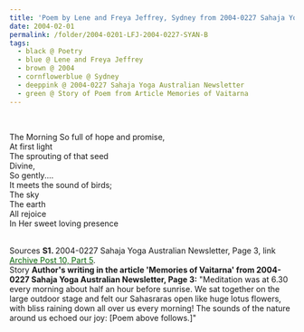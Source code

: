 ```yaml
---
title: 'Poem by Lene and Freya Jeffrey, Sydney from 2004-0227 Sahaja Yoga Australian Newsletter, Page 3'
date: 2004-02-01
permalink: /folder/2004-0201-LFJ-2004-0227-SYAN-B
tags:
  - black @ Poetry
  - blue @ Lene and Freya Jeffrey
  - brown @ 2004
  - cornflowerblue @ Sydney
  - deeppink @ 2004-0227 Sahaja Yoga Australian Newsletter
  - green @ Story of Poem from Article Memories of Vaitarna  
---
```


<br>

<p>
The Morning
So full of hope and promise,<br>
At first light<br>
The sprouting of that seed<br>
Divine,<br>
So gently....<br>
It meets the sound of birds;<br>
The sky<br>
The earth<br>
All rejoice<br>
In Her sweet loving presence<br>
</p>

<br>

<wave-list>
<list-title color="DarkSeaGreen" width="40">Sources</list-title>
  <list-item color="BlanchedAlmond"  width="280"><b>S1. </b> 2004-0227 Sahaja Yoga Australian Newsletter, Page 3, link <a href="https://seven-teams.github.io/archives/2023/0706-a"><font color="DarkGreen">Archive Post 10, Part 5</font></a>.</list-item>
</wave-list>

<br>

<wave-list>
<list-title color="DarkSeaGreen" width="25">Story</list-title>
  <list-item color="BlanchedAlmond"  width="280"><b>Author's writing in the article 'Memories of Vaitarna' from 2004-0227 Sahaja Yoga Australian Newsletter, Page 3:</b> "Meditation was at 6.30 every morning about half an hour before sunrise. We sat together on the large outdoor stage and felt our Sahasraras open like huge lotus flowers, with bliss raining down all over us every morning! The sounds of the nature around us echoed our joy: [Poem above follows.]"</list-item>
</wave-list>